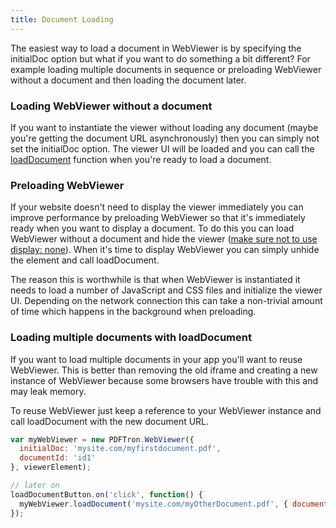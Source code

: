 ```yaml
---
title: Document Loading
---
```

The easiest way to load a document in WebViewer is by specifying the initialDoc option but what if you want to do something a bit different? For example loading multiple documents in sequence or preloading WebViewer without a document and then loading the document later.

### Loading WebViewer without a document
If you want to instantiate the viewer without loading any document (maybe you're getting the document URL asynchronously) then you can simply not set the initialDoc option. The viewer UI will be loaded and you can call the [loadDocument](https://www.pdftron.com/webviewer/demo/doc/PDFTron.WebViewer.html#loadDocument__anchor) function when you're ready to load a document.

### Preloading WebViewer
If your website doesn't need to display the viewer immediately you can improve performance by preloading WebViewer so that it's immediately ready when you want to display a document. To do this you can load WebViewer without a document and hide the viewer ([make sure not to use display: none](/webviewer/guides/troubleshooting-document-loading.md#getComputedStyle)). When it's time to display WebViewer you can simply unhide the element and call loadDocument.

The reason this is worthwhile is that when WebViewer is instantiated it needs to load a number of JavaScript and CSS files and initialize the viewer UI. Depending on the network connection this can take a non-trivial amount of time which happens in the background when preloading.

### Loading multiple documents with loadDocument
If you want to load multiple documents in your app you'll want to reuse WebViewer. This is better than removing the old iframe and creating a new instance of WebViewer because some browsers have trouble with this and may leak memory.

To reuse WebViewer just keep a reference to your WebViewer instance and call loadDocument with the new document URL.
```javascript
var myWebViewer = new PDFTron.WebViewer({
  initialDoc: 'mysite.com/myfirstdocument.pdf',
  documentId: 'id1'
}, viewerElement);

// later on
loadDocumentButton.on('click', function() {
  myWebViewer.loadDocument('mysite.com/myOtherDocument.pdf', { documentId: 'id2' });
});
```